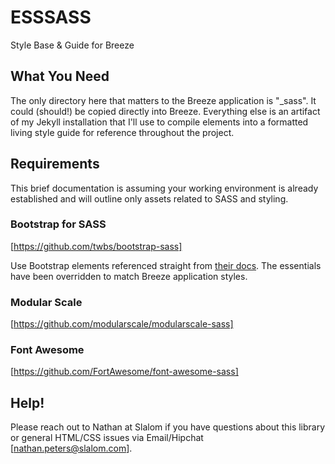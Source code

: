 # ESSSASS
Style Base &amp; Guide for Breeze

## What You Need
The only directory here that matters to the Breeze application is "_sass". It could (should!) be copied directly into Breeze. Everything else is an artifact of my Jekyll installation that I'll use to compile elements into a formatted living style guide for reference throughout the project.

## Requirements
This brief documentation is assuming your working environment is already established and will outline only assets related to SASS and styling.

### Bootstrap for SASS
[https://github.com/twbs/bootstrap-sass]

Use Bootstrap elements referenced straight from [their docs](http://getbootstrap.com/css/). The essentials have been overridden to match Breeze application styles.

### Modular Scale
[https://github.com/modularscale/modularscale-sass]

### Font Awesome
[https://github.com/FortAwesome/font-awesome-sass]

## Help!
Please reach out to Nathan at Slalom if you have questions about this library or general HTML/CSS issues via Email/Hipchat [nathan.peters@slalom.com].

